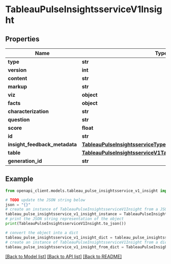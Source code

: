 # TableauPulseInsightsserviceV1Insight


## Properties

Name | Type | Description | Notes
------------ | ------------- | ------------- | -------------
**type** | **str** |  | [optional] 
**version** | **int** |  | [optional] 
**content** | **str** |  | [optional] 
**markup** | **str** |  | [optional] 
**viz** | **object** |  | [optional] 
**facts** | **object** |  | [optional] 
**characterization** | **str** |  | [optional] 
**question** | **str** |  | [optional] 
**score** | **float** |  | [optional] 
**id** | **str** |  | [optional] 
**insight_feedback_metadata** | [**TableauPulseInsightsserviceTypesV1InsightFeedbackMetadata**](TableauPulseInsightsserviceTypesV1InsightFeedbackMetadata.md) |  | [optional] 
**table** | [**TableauPulseInsightsserviceV1Table**](TableauPulseInsightsserviceV1Table.md) |  | [optional] 
**generation_id** | **str** |  | [optional] 

## Example

```python
from openapi_client.models.tableau_pulse_insightsservice_v1_insight import TableauPulseInsightsserviceV1Insight

# TODO update the JSON string below
json = "{}"
# create an instance of TableauPulseInsightsserviceV1Insight from a JSON string
tableau_pulse_insightsservice_v1_insight_instance = TableauPulseInsightsserviceV1Insight.from_json(json)
# print the JSON string representation of the object
print(TableauPulseInsightsserviceV1Insight.to_json())

# convert the object into a dict
tableau_pulse_insightsservice_v1_insight_dict = tableau_pulse_insightsservice_v1_insight_instance.to_dict()
# create an instance of TableauPulseInsightsserviceV1Insight from a dict
tableau_pulse_insightsservice_v1_insight_from_dict = TableauPulseInsightsserviceV1Insight.from_dict(tableau_pulse_insightsservice_v1_insight_dict)
```
[[Back to Model list]](../README.md#documentation-for-models) [[Back to API list]](../README.md#documentation-for-api-endpoints) [[Back to README]](../README.md)


